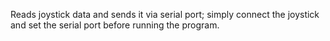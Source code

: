 Reads joystick data and sends it via serial port; simply connect the joystick and set the serial port before running the program.
